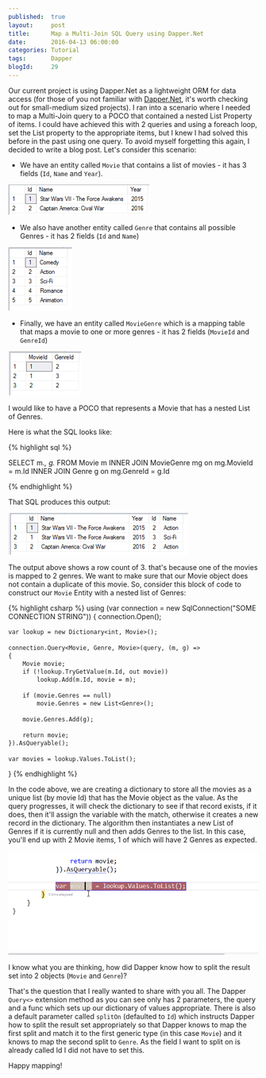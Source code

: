 ```yaml
---
published: 	true
layout: 	post
title:		Map a Multi-Join SQL Query using Dapper.Net 
date: 		2016-04-13 06:00:00
categories: Tutorial
tags: 		Dapper
blogId:     29
---
```


Our current project is using Dapper.Net as a lightweight ORM for data access (for those of you not familiar with [Dapper.Net](https://github.com/StackExchange/dapper-dot-net), it's worth checking out for small-medium sized projects). I ran into a scenario where I needed to map a Multi-Join query to a POCO that contained a nested List Property of items. I could have achieved this with 2 queries and using a foreach loop, set the List property to the appropriate items, but I knew I had solved this before in the past using one query. To avoid myself forgetting this again, I decided to write a blog post. Let's consider this scenario:

* We have an entity called ```Movie``` that contains a list of movies - it has 3 fields (```Id```, ```Name``` and ```Year```).

![Movie Entity](/assets/articles/29/MovieEntity.PNG)

* We also have another entity called ```Genre``` that contains all possible Genres - it has 2 fields (```Id``` and ```Name```)

![Genre Entity](/assets/articles/29/GenreEntity.PNG)

* Finally, we have an entity called ```MovieGenre``` which is a mapping table that maps a movie to one or more genres - it has 2 fields (```MovieId``` and ```GenreId```)

![Movie Entity](/assets/articles/29/MovieGenre.PNG)

I would like to have a POCO that represents a Movie that has a nested List of Genres.

Here is what the SQL looks like:  

{% highlight sql %}

SELECT
    m.*,
    g.*
FROM
    Movie m
INNER JOIN
    MovieGenre mg on mg.MovieId = m.Id
INNER JOIN
    Genre g on mg.GenreId = g.Id

{% endhighlight %}

That SQL produces this output:

![Movie Entity](/assets/articles/29/MovieGenreQueryOutput.PNG)

The output above shows a row count of 3. that's because one of the movies is mapped to 2 genres. We want to make sure that our Movie object does not contain a duplicate of this movie. So, consider this block of code to construct our ```Movie``` Entity with a nested list of Genres:

{% highlight csharp %}
using (var connection = new SqlConnection("SOME CONNECTION STRING"))
{
    connection.Open();

    var lookup = new Dictionary<int, Movie>();

    connection.Query<Movie, Genre, Movie>(query, (m, g) =>
    {
        Movie movie;
        if (!lookup.TryGetValue(m.Id, out movie))
            lookup.Add(m.Id, movie = m);

        if (movie.Genres == null)
            movie.Genres = new List<Genre>();

        movie.Genres.Add(g);

        return movie;
    }).AsQueryable();

    var movies = lookup.Values.ToList();
}
{% endhighlight %}

In the code above, we are creating a dictionary to store all the movies as a unique list (by movie Id) that has the Movie object as the value. As the query progresses, it will check the dictionary to see if that record exists, if it does, then it'll assign the variable with the match, otherwise it creates a new record in the dictionary. The algorithm then instantiates a new List of Genres if it is currently null and then adds Genres to the list. In this case, you'll end up with 2 Movie items, 1 of which will have 2 Genres as expected.

![Movie List](/assets/articles/29/MovieList.gif)

I know what you are thinking, how did Dapper know how to split the result set into 2 objects (```Movie``` and ```Genre```)?

That's the question that I really wanted to share with you all. The Dapper ```Query<>``` extension method as you can see only has 2 parameters, the query and a func which sets up our dictionary of values appropriate. There is also a default parameter called ```splitOn``` (defaulted to ```Id```) which instructs Dapper how to split the result set appropriately so that Dapper knows to map the first split and match it to the first generic type (in this case ```Movie```) and it knows to map the second split to ```Genre```. As the field I want to split on is already called Id I did not have to set this.

Happy mapping!
